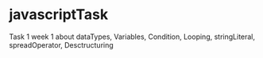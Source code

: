# javascriptTask
Task 1 week 1
about dataTypes, Variables, Condition, Looping, stringLiteral, spreadOperator, Desctructuring

